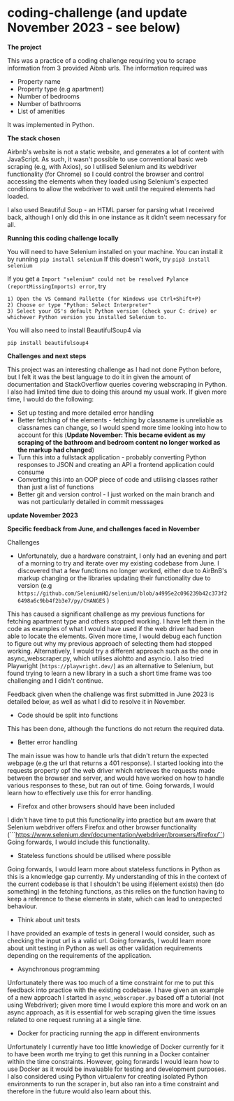 # coding-challenge (and update November 2023 - see below)

**The project**

This was a practice of a coding challenge requiring you to scrape information from 3 provided Aibnb urls. The information required was 

- Property name
- Property type (e.g apartment)
- Number of bedrooms
- Number of bathrooms
- List of amenities

It was implemented in Python. 

**The stack chosen**

Airbnb's website is not a static website, and generates a lot of content with JavaScript. As such, it wasn't possible to use conventional basic web scraping (e.g, with Axios), so I utilised Selenium and its webdriver functionality (for Chrome) so I could control the browser and control accessing the elements when they loaded using Selenium's expected conditions to allow the webdriver to wait until the required elements had loaded.

I also used Beautiful Soup - an HTML parser for parsing what I received back, although I only did this in one instance as it didn't seem necessary for all.

**Running this coding challenge locally**

You will need to have Selenium installed on your machine. You can install it by running 
```pip install selenium```
If this doesn't work, try 
```pip3 install selenium```

If you get a ```Import "selenium" could not be resolved Pylance (reportMissingImports) error```, try 

```
1) Open the VS Command Pallette (for Windows use Ctrl+Shift+P)
2) Choose or type "Python: Select Interpreter"
3) Select your OS's default Python version (check your C: drive) or whichever Python version you installed Selenium to.
```
You will also need to install BeautifulSoup4 via 

```pip install beautifulsoup4```

**Challenges and next steps**

This project was an interesting challenge as I had not done Python before, but I felt it was the best language to do it in given the amount of documentation and StackOverflow queries covering webscraping in Python. I also had limited time due to doing this around my usual work. If given more time, I would do the following:

- Set up testing and more detailed error handling
- Better fetching of the elements - fetching by classname is unreliable as classnames can change, so I would spend more time looking into how to account for this (**Update November: This became evident as my scraping of the bathroom and bedroom content no longer worked as the markup had changed**)
- Turn this into a fullstack application - probably converting Python responses to JSON and creating an API a frontend application could consume
- Converting this into an OOP piece of code and utilising classes rather than just a list of functions
- Better git and version control - I just worked on the main branch and was not particularly detailed in commit messsages



**update November 2023**

**Specific feedback from June, and challenges faced in November** 

Challenges
- Unfortunately, due a hardware constraint, I only had an evening and part of a morning to try and iterate over my existing codebase from June. I discovered that a few functions no longer worked, either due to AirBnB's markup changing or the libraries updating their functionality due to version (e.g ```https://github.com/SeleniumHQ/selenium/blob/a4995e2c096239b42c373f26498a6c9bb4f2b3e7/py/CHANGES``` )

This has caused a significant challenge as my previous functions for fetching apartment type and others stopped working. I have left them in the code as examples of what I would have used if the web driver had been able to locate the elements. Given more time, I would debug each function to figure out why my previous approach of selecting them had stopped working. Alternatively, I would try a different approach such as the one in async_webscraper.py, which utilises aiohtto and asyncio. I also tried Playwright (```https://playwright.dev/```) as an alternative to Selenium, but found trying to learn a new library in a such a short time frame was too challenging and I didn't continue.


Feedback given when the challenge was first submitted in June 2023 is detailed below, as well as what I did to resolve it in November.

- Code should be split into functions

This has been done, although the functions do not return the required data.

- Better error handling

The main issue was how to handle urls that didn't return the expected webpage (e.g the url that returns a 401 response). I started looking into the requests property opf the web driver which retrieves the requests made between the browser and server, and would have worked on how to handle various responses to these, but ran out of time. Going forwards, I would learn how to effectively use this for error handling.

- Firefox and other browsers should have been included

I didn't have time to put this functionality into practice but am aware that Selenium webdriver offers Firefox and other browser functionality (```https://www.selenium.dev/documentation/webdriver/browsers/firefox/``) Going forwards, I would include this functionality.

- Stateless functions should be utilised where possible

Going forwards, I would learn more about stateless functions in Python as this is a knowledge gap currently. My understanding of this in the context of the current codebase is that I shouldn't be using if(element exists) then (do something) in the fetching functions, as this relies on the function having to keep a reference to these elements in state, which can lead to unexpected behaviour.

- Think about unit tests

I have provided an example of tests in general I would consider, such as checking the input url is a valid url. Going forwards, I would learn more about unit testing in Python as well as other validation requirements depending on the requirements of the application.

- Asynchronous programming

Unfortunately there was too much of a time constraint for me to put this feedback into practice with the existing codebase. I have given an example of a new approach I started in ```async_webscraper.py``` based off a tutorial (not using Webdriver); given more time I would explore this more and work on an async approach, as it is essential for web scraping given the time issues related to one request running at a single time.

- Docker for practicing running the app in different environments

Unfortunately I currently have too little knowledge of Docker currently for it to have been worth me trying to get this running in a Docker container within the time constraints. However, going forwards I would learn how to use Docker as it would be invaluable for testing and development purposes. I also considered using Python virtualenv for creating isolated Python environments to run the scraper in, but also ran into a time constraint and therefore in the future would also learn about this. 
